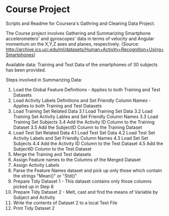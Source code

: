 Course Project
========================

Scripts and Readme for Coursera's Gathring and Cleaning Data Project.

The Course project involves Gathering and Summarizing Smartphone accelerometers' and gyroscopes' data in terms of velocity and Angular momentum on the X,Y,Z axes and planes, respectively.
(Source: http://archive.ics.uci.edu/ml/datasets/Human+Activity+Recognition+Using+Smartphones)

Available data:
Training and Test Data of the smartphones of 30 subjects has been provided.

Steps involved in Summarizing Data:
1. Load the Global Feature Definitions - Applies to both Training and Test Datasets
2. Load Activity Labels Definitions and Set Friendly Column Names - Applies to both Training and Test Datasets
3. Load Training Set Related Data
   3.1 Load Training Set Data
   3.2 Load Training Set Activity Lables and Set Friendly Column Names
   3.3 Load Training Set Subjects
   3.4 Add the Activity ID Column to the Training Dataset
   3.5 Add the SubjectID Column to the Training Dataset
4. Load Test Set Related Data
   4.1 Load Test Set Data
   4.2 Load Test Set Activity Labels and Set Friendly Column Names
   4.3 Load Set Set Subjects
   4.4 Add the Activity ID Column to the Test Dataset
   4.5 Add the SubjectID Column to the Test Dataset
5. Merge the Training and Test datasets
6. Assign Feature names to the Columns of the Merged Dataset
7. Assign Activity Labels
8. Parse the Feature Names dataset and pick up only those which contain the strings "Mean()" or "Std()"
9. Prepare Tidy Dataset 1 - This dataset contains only those columns picked up in Step 8
10. Prepare Tidy Dataset 2 - Melt, cast and find the means of Variable by Subject and Activity
11. Write the contents of Dataset 2 to a local Text File
12. Print Tidy Dataset 2

